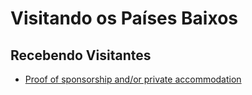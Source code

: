 # Visitando os Países Baixos

## Recebendo Visitantes

- [Proof of sponsorship and/or private accommodation](https://ind.nl/en/Forms/1310.pdf)